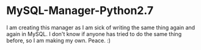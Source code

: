 # MySQL-Manager-Python2.7
I am creating this manager as I am sick of writing the same thing again and again in MySQL. I don't know if anyone has tried to do the same thing before, so I am making my own. Peace. :)
